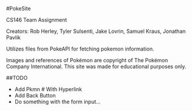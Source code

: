 #PokeSite

CS146 Team Assignment

Creators: Rob Herley, Tyler Sulsenti, Jake Lovrin, Samuel Kraus, Jonathan Pavlik

Utilizes files from PokeAPI for fetching pokemon information.

Images and references of Pokémon are copyright of The Pokémon Company International. This site was made for educational purposes only.

##TODO
- Add Pkmn # With Hyperlink
- Add Back Button
- Do something with the form input...
